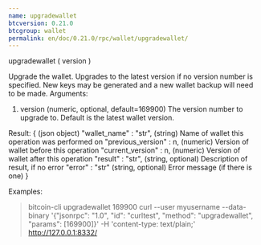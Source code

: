 ```yaml
---
name: upgradewallet
btcversion: 0.21.0
btcgroup: wallet
permalink: en/doc/0.21.0/rpc/wallet/upgradewallet/
---
```


upgradewallet ( version )

Upgrade the wallet. Upgrades to the latest version if no version number is specified.
New keys may be generated and a new wallet backup will need to be made.
Arguments:
1. version    (numeric, optional, default=169900) The version number to upgrade to. Default is the latest wallet version.

Result:
{                            (json object)
  "wallet_name" : "str",     (string) Name of wallet this operation was performed on
  "previous_version" : n,    (numeric) Version of wallet before this operation
  "current_version" : n,     (numeric) Version of wallet after this operation
  "result" : "str",          (string, optional) Description of result, if no error
  "error" : "str"            (string, optional) Error message (if there is one)
}

Examples:
> bitcoin-cli upgradewallet 169900
> curl --user myusername --data-binary '{"jsonrpc": "1.0", "id": "curltest", "method": "upgradewallet", "params": [169900]}' -H 'content-type: text/plain;' http://127.0.0.1:8332/


